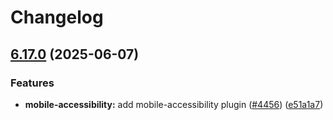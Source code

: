 # Changelog

## [6.17.0](https://github.com/danielsogl/awesome-cordova-plugins/compare/mobile-accessibility-v6.16.0...mobile-accessibility-v6.17.0) (2025-06-07)


### Features

* **mobile-accessibility:** add mobile-accessibility plugin ([#4456](https://github.com/danielsogl/awesome-cordova-plugins/issues/4456)) ([e51a1a7](https://github.com/danielsogl/awesome-cordova-plugins/commit/e51a1a79efcfd99e05783d567472251277f1bf93))
